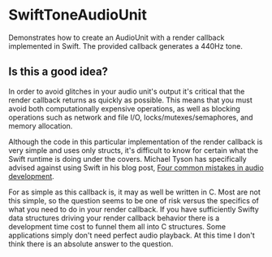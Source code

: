 # SwiftToneAudioUnit

Demonstrates how to create an AudioUnit with a render callback implemented in Swift.
The provided callback generates a 440Hz tone.

## Is this a good idea?

In order to avoid glitches in your audio unit's output it's critical that the render callback
returns as quickly as possible. This means that you must avoid both computationally expensive operations, as well
as blocking operations such as network and file I/O, locks/mutexes/semaphores, and memory allocation.

Although the code in this particular implementation of the render callback is very simple and uses only structs,
it's difficult to know for certain what the Swift runtime is doing under the covers.
Michael Tyson has specifically advised against using Swift in his blog post,
[Four common mistakes in audio development][mistakes].

For as simple as this callback is, it may as well be written in C. Most are not this simple, so the question
seems to be one of risk versus the specifics of what you need to do in your render callback.
If you have sufficiently Swifty data structures driving your render callback behavior there is a development time cost
to funnel them all into C structures. Some applications simply don't need perfect audio playback.
At this time I don't think there is an absolute answer to the question.

[mistakes]: http://atastypixel.com/blog/four-common-mistakes-in-audio-development/

